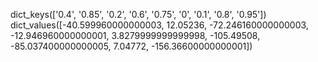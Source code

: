 dict_keys(['0.4', '0.85', '0.2', '0.6', '0.75', '0', '0.1', '0.8', '0.95'])
dict_values([-40.599960000000003, 12.05236, -72.246160000000003, -12.946960000000001, 3.8279999999999998, -105.49508, -85.037400000000005, 7.04772, -156.36600000000001])
